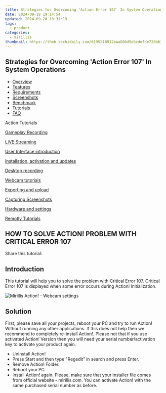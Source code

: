 ```yaml
---
title: Strategies for Overcoming 'Action Error 107' In System Operations
date: 2024-09-18 19:14:54
updated: 2024-09-20 10:31:19
tags:
  - product
categories:
  - mirillis
thumbnail: https://thmb.techidaily.com/6195218912eaa800d5cbedefde726b6171a7555efb599d49cbd4be5617c35eea.jpg
---
```


## Strategies for Overcoming 'Action Error 107' In System Operations

* [Overview](https://tools.techidaily.com/mirillis/products/)
* [Features](https://tools.techidaily.com/mirillis/products/)
* [Requirements](https://tools.techidaily.com/mirillis/products/)
* [Screenshots](https://tools.techidaily.com/mirillis/products/)
* [Benchmark](https://tools.techidaily.com/mirillis/products/)
* [Tutorials](https://tools.techidaily.com/mirillis/products/)
* [FAQ](https://tools.techidaily.com/mirillis/products/)

Action Tutorials

[Gameplay Recording](https://tools.techidaily.com/mirillis/products/) 

[LIVE Streaming](https://tools.techidaily.com/mirillis/products/) 

[User Interface introduction](https://tools.techidaily.com/mirillis/products/) 

[Installation, activation and updates](https://tools.techidaily.com/mirillis/products/) 

[Desktop recording](https://tools.techidaily.com/mirillis/products/) 

[Webcam tutorials](https://tools.techidaily.com/mirillis/products/) 

[Exporting and upload](https://tools.techidaily.com/mirillis/products/) 

[Capturing Screenshots](https://tools.techidaily.com/mirillis/products/) 

[Hardware and settings](https://tools.techidaily.com/mirillis/products/) 

[Remotly Tutorials](https://remotly.com/tutorials/getting-started-with-remotly-for-windows-pc) 

## HOW TO SOLVE ACTION! PROBLEM WITH CRITICAL ERROR 107

  
 Share this tutorial:

## Introduction

 This tutorial will help you to solve the problem with Critical Error 107\. Critical Error 107 is displayed when some error occurs during Action! Initialization.

![Mirillis Action! - Webcam settings](https://mirillis.com/res/old/gfx/tutorials/errors/mirillis-action-critical-error-107.jpg "Action! Webcam Settings") 

## Solution

First, please save all your projects, reboot your PC and try to run Action! Without running any other applications. If this does not help then we recommend to completely re-install Action!. Please not that if you use activated Action! Version then you will need your serial number/activation key to activate your product again.

  
* Uninstall Action!
* Press Start and then type "Regedit" in search and press Enter.
* Remove Action! Folder.
* Reboot your PC.
* Install Action! again. Please, make sure that your installer file comes from official website - mirillis.com. You can activate Action! with the same purchased serial number as before.

<ins class="adsbygoogle"
     style="display:block"
     data-ad-format="autorelaxed"
     data-ad-client="ca-pub-7571918770474297"
     data-ad-slot="1223367746"></ins>



<ins class="adsbygoogle"
     style="display:block"
     data-ad-client="ca-pub-7571918770474297"
     data-ad-slot="8358498916"
     data-ad-format="auto"
     data-full-width-responsive="true"></ins>
